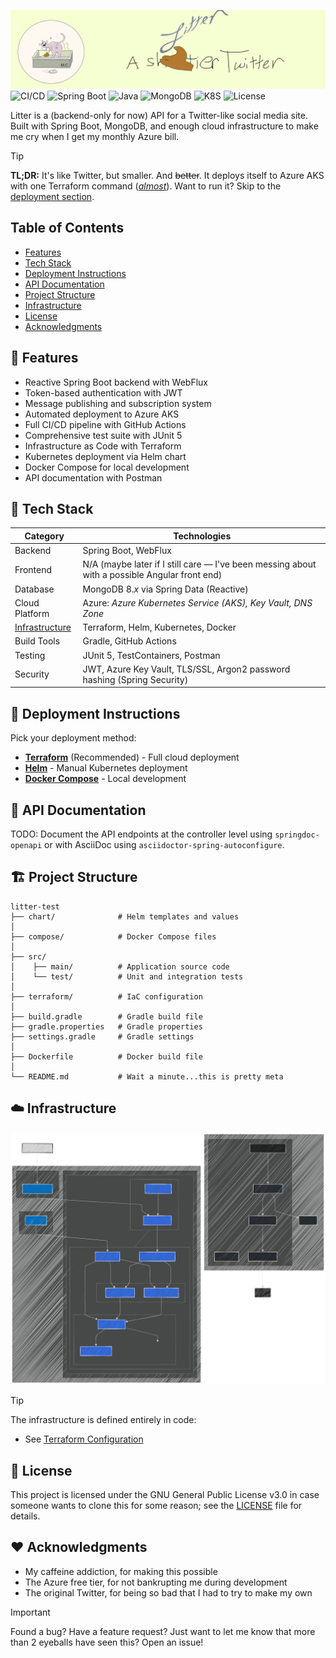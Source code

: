 ![Litter Banner](res/img/litter_banner_2950x738.png)
![CI/CD](https://img.shields.io/github/actions/workflow/status/mchar7/litter/ci_build-test-push.yml?branch=main&style=for-the-badge&logo=github&label=CI/CD)
![Spring Boot](https://img.shields.io/badge/Spring%20Boot-3.4.1-brightgreen?style=for-the-badge&logo=spring-boot)
![Java](https://img.shields.io/badge/Java-Corretto%2021-orange?style=for-the-badge&logo=openjdk)
![MongoDB](https://img.shields.io/badge/MongoDB-8.0-green?style=for-the-badge&logo=mongodb)
![K8S](https://img.shields.io/badge/K8S-Azure%20AKS-blue?style=for-the-badge&logo=kubernetes)
![License](https://img.shields.io/badge/License-GPL%20v3-blue?style=for-the-badge&logo=gnu)

Litter is a (backend-only for now) API for a Twitter-like social media site. Built with Spring Boot, MongoDB, and enough
cloud infrastructure to make me cry when I get my monthly Azure bill.

> [!TIP]
> **TL;DR:** It's like Twitter, but smaller.
> And ~~better~~.
> It deploys itself to Azure AKS with one Terraform command ([*almost*](terraform/README.md)).
> Want to run it? Skip to the [deployment section](#rocket-deployment-instructions).

## Table of Contents

- [Features](#rocket-features)
- [Tech Stack](#wrench-tech-stack)
- [Deployment Instructions](#rocket-deployment-instructions)
- [API Documentation](#book-api-documentation)
- [Project Structure](#building_construction-project-structure)
- [Infrastructure](#cloud-infrastructure)
- [License](#scroll-license)
- [Acknowledgments](#heart-acknowledgments)

## :rocket: Features

* Reactive Spring Boot backend with WebFlux
* Token-based authentication with JWT
* Message publishing and subscription system
* Automated deployment to Azure AKS
* Full CI/CD pipeline with GitHub Actions
* Comprehensive test suite with JUnit 5
* Infrastructure as Code with Terraform
* Kubernetes deployment via Helm chart
* Docker Compose for local development
* API documentation with Postman

## :wrench: Tech Stack

| Category                                | Technologies                                                                                  |
|-----------------------------------------|-----------------------------------------------------------------------------------------------|
| Backend                                 | Spring Boot, WebFlux                                                                          |
| Frontend                                | N/A (maybe later if I still care — I've been messing about with a possible Angular front end) |
| Database                                | MongoDB 8.*x* via Spring Data (Reactive)                                                      |
| Cloud Platform                          | Azure: _Azure Kubernetes Service (AKS), Key Vault, DNS Zone_                                  |
| [Infrastructure](#cloud-infrastructure) | Terraform, Helm, Kubernetes, Docker                                                           |
| Build Tools                             | Gradle, GitHub Actions                                                                        |
| Testing                                 | JUnit 5, TestContainers, Postman                                                              |
| Security                                | JWT, Azure Key Vault, TLS/SSL, Argon2 password hashing (Spring Security)                      |

## :rocket: Deployment Instructions

Pick your deployment method:

* [**Terraform**](terraform/README.md) (Recommended) - Full cloud deployment
* [**Helm**](chart/README.md) - Manual Kubernetes deployment
* [**Docker Compose**](compose/README.md) - Local development

## :book: API Documentation

TODO: Document the API endpoints at the controller level using `springdoc-openapi` or with AsciiDoc using
`asciidoctor-spring-autoconfigure`.

## :building_construction: Project Structure

```
litter-test
├── chart/              # Helm templates and values
│
├── compose/            # Docker Compose files
│
├── src/
│    ├── main/          # Application source code
│    └── test/          # Unit and integration tests
│
├── terraform/          # IaC configuration
│
├── build.gradle        # Gradle build file
├── gradle.properties   # Gradle properties
├── settings.gradle     # Gradle settings
│
├── Dockerfile          # Docker build file
│
└── README.md           # Wait a minute...this is pretty meta
```

## :cloud: Infrastructure

![Azure infrastructure as Mermaid diagram](res/img/litter_architecture_diagram.svg)

> [!TIP]
> The infrastructure is defined entirely in code:
>
> * See [Terraform Configuration](terraform/README.md)

## :scroll: License

This project is licensed under the GNU General Public License v3.0 in case someone wants to clone this for some reason;
see the [LICENSE](LICENSE) file for details.

## :heart: Acknowledgments

* My caffeine addiction, for making this possible
* The Azure free tier, for not bankrupting me during development
* The original Twitter, for being so bad that I had to try to make my own

> [!IMPORTANT]
> Found a bug? Have a feature request? Just want to let me know that more than 2 eyeballs have seen this? Open an issue!
